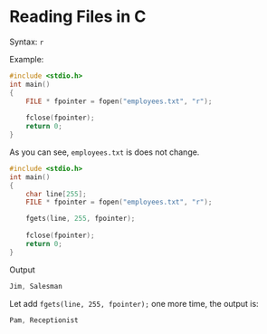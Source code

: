 # Reading Files in C
Syntax: `r`

Example:
```c
#include <stdio.h>
int main()
{
	FILE * fpointer = fopen("employees.txt", "r");
	
	fclose(fpointer);
	return 0;
}
```
As you can see, `employees.txt` is does not change.
```c
#include <stdio.h>
int main()
{
	char line[255];
	FILE * fpointer = fopen("employees.txt", "r");

	fgets(line, 255, fpointer);
	
	fclose(fpointer);
	return 0;
}
```
Output
```c
Jim, Salesman
```
Let add `fgets(line, 255, fpointer);` one more time, the output is:
```c
Pam, Receptionist
```